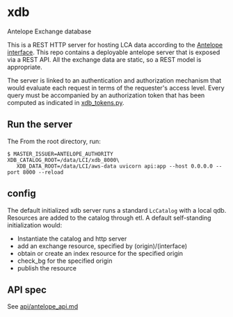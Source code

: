 # xdb
Antelope Exchange database

This is a REST HTTP server for hosting LCA data according to the [Antelope interface](https://github.com/AntelopeLCA/antelope).
 This repo contains a deployable antelope server that is exposed via a REST API. All the exchange data are static, so a REST model is appropriate.

The server is linked to an authentication and authorization mechanism that would evaluate each request in terms of the requester's access level.
Every query must be accompanied by an authorization token that has been computed as indicated in
[xdb_tokens.py](https://github.com/AntelopeLCA/antelope/blob/virtualize/antelope/xdb_tokens.py).



## Run the server

The 
From the root directory, run:

    $ MASTER_ISSUER=ANTELOPE_AUTHORITY XDB_CATALOG_ROOT=/data/LCI/xdb_8000\
       XDB_DATA_ROOT=/data/LCI/aws-data uvicorn api:app --host 0.0.0.0 --port 8000 --reload
    


## config

The default initialized xdb server runs a standard `LcCatalog` with a local qdb.  Resources are added to the catalog through etl.  A default self-standing initialization would:

 - Instantiate the catalog and http server
 - add an exchange resource, specified by (origin)/(interface)
 - obtain or create an index resource for the specified origin
 - check_bg for the specified origin
 - publish the resource

## API spec

See [api/antelope_api.md](api/antelope_api.md)


